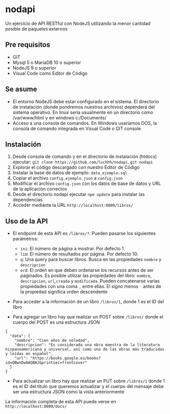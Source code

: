 # nodapi
Un ejercicio de API RESTful con NodeJS utilizando la menor cantidad posible de paquetes externos

## Pre requisitos
- GIT
- Mysql 5 o MariaDB 10 o superior
- NodeJS 9 o superior
- Visual Code como Editor de Código

## Se asume
- El entorno NodeJS debe estar configurado en el sistema. El directorio de instalación (donde pondremos nuestros archivos) dependerá del sistema operativo. En linux sería usualmente en un directorio como /var/www/html y en windows c:/Documents/
- Acceso a una consola de comandos. En Windows usaríamos DOS, la consola de comando integrada en Visual Code o GIT console

## Instalación

1. Desde consola de comando y en el directorio de instalación (htdocs) ejecutar: `git clone https://github.com/luchhh/nodapi.git nodapi`
2. Explorar el código descargado con nuestro Editor de Código
3. Instalar la base de datos de ejemplo: `data_ejemplo.sql`
4. Copiar el archivo `config.ejemplo.json` a `config.json`
5. Modificar el archivo `config.json` con los datos de base de datos y URL de la aplicación correctos
6. Desde el directorio nodapi ejecutar `npm update` para instalar las dependencias
7. Acceder mediante la URL `http://localhost:8000/libros/`

## Uso de la API

- El endpoint de esta API es `/libros/?`. Pueden pasarse los siguientes parámetros:
	- `ini`: El número de página a mostrar. Por defecto 1.
	- `lim`: El número de resultados por página. Por defecto 10.
	- `q`: Una query para buscar libros. Busca en las propiedades `nombre` y `descripcion` 
	- `ord`: El orden en que deben ordenarse los recursos antes de ser paginados. Es posible utilizar las propiedades del libro: `nombre`, `descripcion`, `url`,`creada` y `modificada`. Pueden concatenarse varias propiedades con una coma `,` entre ellas. El signo menos `-` antes de la propiedad significa orden descendente

- Para acceder a la información de un libro `/libros/1`, donde 1 es el ID del libro

- Para agregar un libro hay que realizar un POST sobre `/libros/` donde el cuerpo del POST es una estructura JSON

```
{
  "data": {
    "nombre": "Cien años de soledad",
    "descripcion": "Es considerada una obra maestra de la literatura hispanoamericana y universal, así como una de las obras más traducidas y leídas en español",
    "url": "https://books.google.es/books?id=QBwnDwAAQBAJ&printsec=frontcover"
  }
}
```
- Para actualizar un libro hay que realizar un PUT sobre `/libros/1` donde 1 es el ID del título que queremos actualizar y el cuerpo del mensaje debe ser una estructura JSON como la vista anteriormente

La información completa de esta API puede verse en `http://localhost:8000/docs/`
